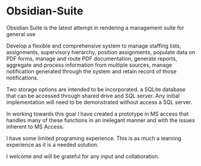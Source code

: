 # Obsidian-Suite
Obsidian Suite is the latest attempt in rendering a management suite for general use

Develop a flexible and comprehensive system to manage staffing lists, assignments, supervisory hierarchy, position assignments, populate data on PDF forms, manage and route PDF documentation, generate reports, aggregate and process information from multiple sources, manage notification generated through the system and retain record of those notifications. 

Two storage options are intended to be incorporated. a SQLite database that can be accessed through shared drive and SQL server. Any initial implementation will need to be demonstrated without access a SQL server.

In working towards this goal I have created a prototype in MS access that handles many of these functions in an inelegant manner and with the issues inherent to MS Access. 

I have some limited programing experience. This is as much a learning experience as it is a needed solution. 

I welcome and will be grateful for any input and collaboration.
